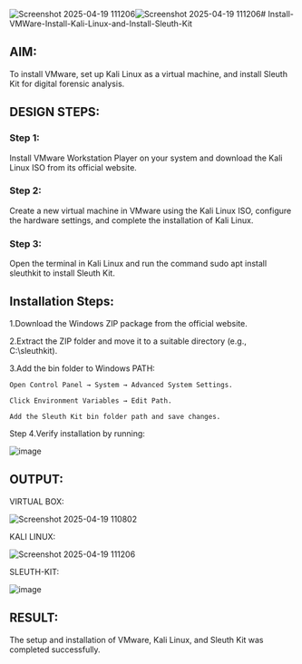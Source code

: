 ![Screenshot 2025-04-19 111206](https://github.com/user-attachments/assets/a5fc8c06-b55c-434f-be63-5f46e2e632f7)![Screenshot 2025-04-19 111206](https://github.com/user-attachments/assets/faf598b8-d35d-485a-9769-d6ad60d20b73)# Install-VMWare-Install-Kali-Linux-and-Install-Sleuth-Kit
## AIM:

To install VMware, set up Kali Linux as a virtual machine, and install Sleuth Kit for digital forensic analysis.

## DESIGN STEPS:

### Step 1:

Install VMware Workstation Player on your system and download the Kali Linux ISO from its official website.

### Step 2:

Create a new virtual machine in VMware using the Kali Linux ISO, configure the hardware settings, and complete the installation of Kali Linux.

### Step 3:

Open the terminal in Kali Linux and run the command sudo apt install sleuthkit to install Sleuth Kit.

## Installation Steps:

1.Download the Windows ZIP package from the official website.

2.Extract the ZIP folder and move it to a suitable directory (e.g., C:\sleuthkit).

3.Add the bin folder to Windows PATH:
```
Open Control Panel → System → Advanced System Settings.

Click Environment Variables → Edit Path.

Add the Sleuth Kit bin folder path and save changes.
```
Step 4.Verify installation by running:

![image](https://github.com/user-attachments/assets/5165bf4b-ab87-47ac-a804-01884739e053)



## OUTPUT:
VIRTUAL BOX:

![Screenshot 2025-04-19 110802](https://github.com/user-attachments/assets/b10c36ec-3b7f-4ec1-9b47-e673c7f93ac2)

KALI LINUX:

![Screenshot 2025-04-19 111206](https://github.com/user-attachments/assets/bdfb9e34-7a77-422b-9827-de52a36103ba)

SLEUTH-KIT:

![image](https://github.com/user-attachments/assets/4478eadd-eec8-404d-8d79-e624413e6919)




## RESULT:
The setup and installation of VMware, Kali Linux, and Sleuth Kit was completed successfully.

